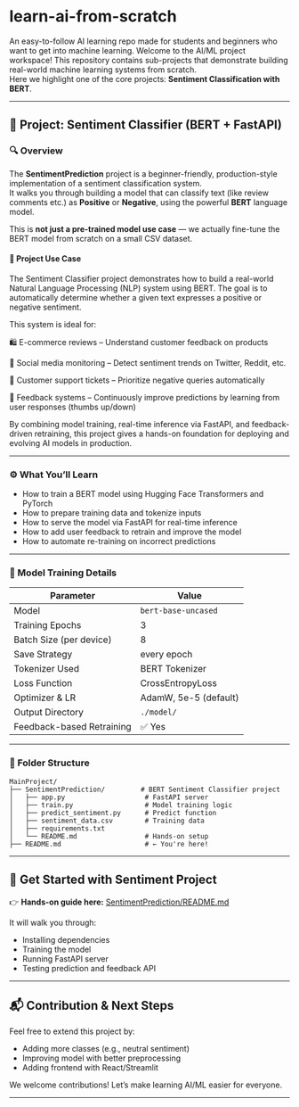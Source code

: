 # learn-ai-from-scratch
An easy-to-follow AI learning repo made for students and beginners who want to get into machine learning.
Welcome to the AI/ML project workspace! This repository contains sub-projects that demonstrate building real-world machine learning systems from scratch.  
Here we highlight one of the core projects: **Sentiment Classification with BERT**.

---

## 🧠 Project: Sentiment Classifier (BERT + FastAPI)

### 🔍 Overview

The **SentimentPrediction** project is a beginner-friendly, production-style implementation of a sentiment classification system.  
It walks you through building a model that can classify text (like review comments etc.) as **Positive** or **Negative**, using the powerful **BERT** language model.

This is **not just a pre-trained model use case** — we actually fine-tune the BERT model from scratch on a small CSV dataset.

#### 🧠 Project Use Case
The Sentiment Classifier project demonstrates how to build a real-world Natural Language Processing (NLP) system using BERT. The goal is to automatically determine whether a given text expresses a positive or negative sentiment.

This system is ideal for:

🛍️ E-commerce reviews – Understand customer feedback on products

💬 Social media monitoring – Detect sentiment trends on Twitter, Reddit, etc.

🧾 Customer support tickets – Prioritize negative queries automatically

🎯 Feedback systems – Continuously improve predictions by learning from user responses (thumbs up/down)

By combining model training, real-time inference via FastAPI, and feedback-driven retraining, this project gives a hands-on foundation for deploying and evolving AI models in production.


---

### ⚙️ What You’ll Learn

- How to train a BERT model using Hugging Face Transformers and PyTorch
- How to prepare training data and tokenize inputs
- How to serve the model via FastAPI for real-time inference
- How to add user feedback to retrain and improve the model
- How to automate re-training on incorrect predictions

---

### 🧪 Model Training Details

| Parameter                  | Value               |
|---------------------------|---------------------|
| Model                     | `bert-base-uncased` |
| Training Epochs           | 3                   |
| Batch Size (per device)   | 8                   |
| Save Strategy             | every epoch         |
| Tokenizer Used            | BERT Tokenizer      |
| Loss Function             | CrossEntropyLoss     |
| Optimizer & LR            | AdamW, 5e-5 (default) |
| Output Directory          | `./model/`          |
| Feedback-based Retraining | ✅ Yes               |

---

### 📂 Folder Structure

```
MainProject/
├── SentimentPrediction/         # BERT Sentiment Classifier project
│   ├── app.py                    # FastAPI server
│   ├── train.py                  # Model training logic
│   ├── predict_sentiment.py      # Predict function
│   ├── sentiment_data.csv        # Training data
│   ├── requirements.txt
│   └── README.md                 # Hands-on setup
├── README.md                     # ← You're here!
```

---

## 🚀 Get Started with Sentiment Project

👉 **Hands-on guide here:** [SentimentPrediction/README.md](./SentimentPrediction/README.md)

It will walk you through:
- Installing dependencies
- Training the model
- Running FastAPI server
- Testing prediction and feedback API

---

## 📬 Contribution & Next Steps

Feel free to extend this project by:
- Adding more classes (e.g., neutral sentiment)
- Improving model with better preprocessing
- Adding frontend with React/Streamlit

We welcome contributions! Let’s make learning AI/ML easier for everyone.

---
